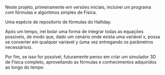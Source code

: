Neste projeto, primeiramente em versões iniciais, incluirei um programa com fórmulas e algoritmos simples de Física.

Uma espécie de reposítorio de fórmulas do Halliday.

Após um tempo, irei bolar uma forma de integrar todas as equações possíveis, de modo que, dado um cenário onde exista uma variável x, possa se converter em qualquer varíavel y (uma vez entregando os parâmetros necessários).

Por fim, se isso for possível, futuramente penso em criar um simulador 3D de Física completo, aproveitando as fórmulas e conhecimentos adquiridos ao longo do tempo
